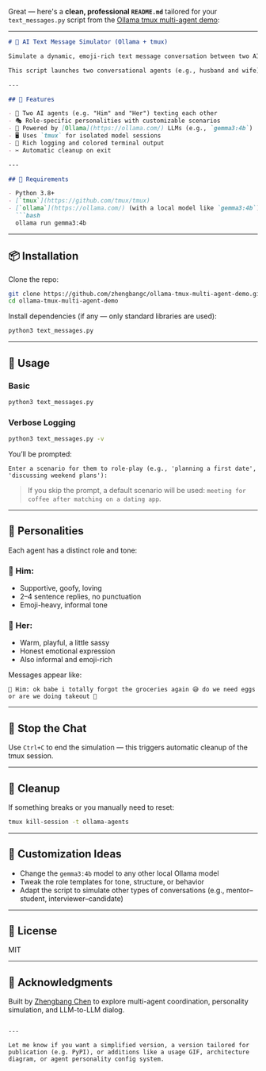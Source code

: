 Great — here's a **clean, professional `README.md`** tailored for your `text_messages.py` script from the [Ollama tmux multi-agent demo](https://github.com/zhengbangc/ollama-tmux-multi-agent-demo):

---

````markdown
# 📨 AI Text Message Simulator (Ollama + tmux)

Simulate a dynamic, emoji-rich text message conversation between two AI agents using [Ollama](https://ollama.com/) and `tmux`.

This script launches two conversational agents (e.g., husband and wife) who roleplay a scenario of your choice. It runs each model in a separate tmux pane and relays their messages back and forth like a natural chat.

---

## 🚀 Features

- 🤖 Two AI agents (e.g. "Him" and "Her") texting each other
- 🎭 Role-specific personalities with customizable scenarios
- 🧠 Powered by [Ollama](https://ollama.com/) LLMs (e.g., `gemma3:4b`)
- 🖥️ Uses `tmux` for isolated model sessions
- 📝 Rich logging and colored terminal output
- ✂️ Automatic cleanup on exit

---

## 🧰 Requirements

- Python 3.8+
- [`tmux`](https://github.com/tmux/tmux)
- [`ollama`](https://ollama.com/) (with a local model like `gemma3:4b`)
  ```bash
  ollama run gemma3:4b
````

---

## 📦 Installation

Clone the repo:

```bash
git clone https://github.com/zhengbangc/ollama-tmux-multi-agent-demo.git
cd ollama-tmux-multi-agent-demo
```

Install dependencies (if any — only standard libraries are used):

```bash
python3 text_messages.py
```

---

## 💬 Usage

### Basic

```bash
python3 text_messages.py
```

### Verbose Logging

```bash
python3 text_messages.py -v
```

You’ll be prompted:

```
Enter a scenario for them to role-play (e.g., 'planning a first date', 'discussing weekend plans'):
```

> If you skip the prompt, a default scenario will be used: `meeting for coffee after matching on a dating app`.

---

## 🧠 Personalities

Each agent has a distinct role and tone:

### 👨 Him:

* Supportive, goofy, loving
* 2–4 sentence replies, no punctuation
* Emoji-heavy, informal tone

### 👩 Her:

* Warm, playful, a little sassy
* Honest emotional expression
* Also informal and emoji-rich

Messages appear like:

```
👨 Him: ok babe i totally forgot the groceries again 😅 do we need eggs or are we doing takeout 😬
```

---

## 🛑 Stop the Chat

Use `Ctrl+C` to end the simulation — this triggers automatic cleanup of the tmux session.

---

## 🧹 Cleanup

If something breaks or you manually need to reset:

```bash
tmux kill-session -t ollama-agents
```

---

## 🔧 Customization Ideas

* Change the `gemma3:4b` model to any other local Ollama model
* Tweak the role templates for tone, structure, or behavior
* Adapt the script to simulate other types of conversations (e.g., mentor–student, interviewer–candidate)

---

## 📄 License

MIT

---

## 🙏 Acknowledgments

Built by [Zhengbang Chen](https://github.com/zhengbangc) to explore multi-agent coordination, personality simulation, and LLM-to-LLM dialog.

```

---

Let me know if you want a simplified version, a version tailored for publication (e.g. PyPI), or additions like a usage GIF, architecture diagram, or agent personality config system.
```
